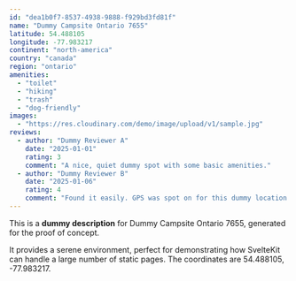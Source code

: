 ```yaml
---
id: "dea1b0f7-8537-4938-9888-f929bd3fd81f"
name: "Dummy Campsite Ontario 7655"
latitude: 54.488105
longitude: -77.983217
continent: "north-america"
country: "canada"
region: "ontario"
amenities:
  - "toilet"
  - "hiking"
  - "trash"
  - "dog-friendly"
images:
  - "https://res.cloudinary.com/demo/image/upload/v1/sample.jpg"
reviews:
  - author: "Dummy Reviewer A"
    date: "2025-01-01"
    rating: 3
    comment: "A nice, quiet dummy spot with some basic amenities."
  - author: "Dummy Reviewer B"
    date: "2025-01-06"
    rating: 4
    comment: "Found it easily. GPS was spot on for this dummy location."
---
```


This is a **dummy description** for Dummy Campsite Ontario 7655, generated for the proof of concept.

It provides a serene environment, perfect for demonstrating how SvelteKit can handle a large number of static pages. The coordinates are 54.488105, -77.983217.
